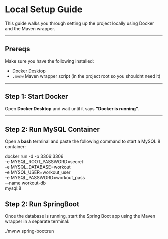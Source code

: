 # Local Setup Guide

This guide walks you through setting up the project locally using Docker and the Maven wrapper.

---

## Prereqs

Make sure you have the following installed:

- [Docker Desktop](https://www.docker.com/products/docker-desktop)
- `.mvnw` Maven wrapper script (in the project root so you shouldnt need it)

---

## Step 1: Start Docker

Open **Docker Desktop** and wait until it says **"Docker is running"**.

---

## Step 2: Run MySQL Container

Open a **bash** terminal and paste the following command to start a MySQL 8 container:

docker run -d -p 3306:3306 \
  -e MYSQL_ROOT_PASSWORD=secret \
  -e MYSQL_DATABASE=workout \
  -e MYSQL_USER=workout_user \
  -e MYSQL_PASSWORD=workout_pass \
  --name workout-db \
  mysql:8

## Step 2: Run SpringBoot

Once the database is running, start the Spring Boot app using the Maven wrapper in a separate terminal:

./mvnw spring-boot:run